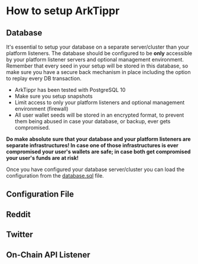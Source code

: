 # How to setup ArkTippr

## Database

It's essential to setup your database on a separate server/cluster than your platform listeners.
The database should be configured to be **only** accessible by your platform listener servers and
optional management environment. Remember that every seed in your setup will be stored in
this database, so make sure you have a secure back mechanism in place including the option
to replay every DB transaction.

-   ArkTippr has been tested with PostgreSQL 10
-   Make sure you setup snapshots
-   Limit access to only your platform listeners and optional management environment (firewall)
-   All user wallet seeds will be stored in an encrypted format, to prevent them being abused
    in case your database, or backup, ever gets compromised.

**Do make absolute sure that your database and your platform listeners are separate infrastructures!
In case one of those infrastructures is ever compromised your user's wallets are safe; in case
both get compromised your user's funds are at risk!**

Once you have configured your database server/cluster you can load the configuration from
the [database.sql](database.sql) file.

## Configuration File

## Reddit

## Twitter

## On-Chain API Listener
